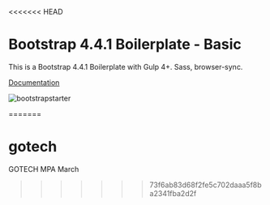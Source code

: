 <<<<<<< HEAD

# Bootstrap 4.4.1 Boilerplate - Basic

This is a Bootstrap 4.4.1 Boilerplate with Gulp 4+. Sass, browser-sync.

[Documentation](https://bootstrapstarter.com/bootstrap-templates/template-basic-bootstrap-html/)

![bootstrapstarter](src/img/screenshot.jpg)

=======
# gotech
GOTECH MPA March
>>>>>>> 73f6ab83d68f2fe5c702daaa5f8ba2341fba2d2f
